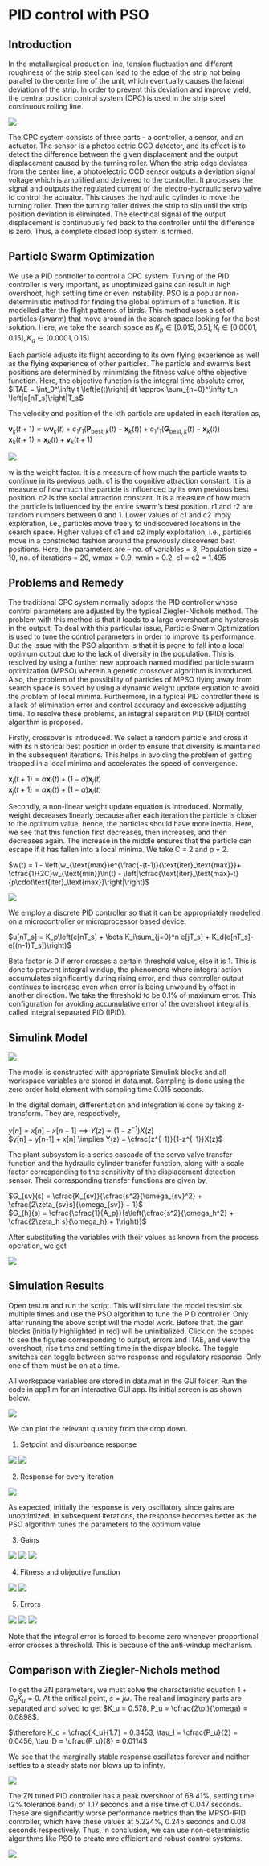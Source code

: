 # PID control with PSO

## Introduction

In the metallurgical production line, tension fluctuation and different roughness of the strip steel can lead to the edge of the strip not being parallel to the centerline of the unit, which eventually causes the lateral deviation of the strip. In order to prevent this deviation and improve yield, the central position control system (CPC) is used in the strip steel continuous rolling line.

![](figures/CPC.png)

The CPC system consists of three parts – a controller, a sensor, and an actuator. The sensor is a photoelectric CCD detector, and its effect is to detect the difference between the given displacement and the output displacement caused by the turning roller. When the strip edge deviates from the center line, a photoelectric CCD sensor outputs a deviation signal voltage which is amplified and delivered to the controller. It processes the signal and outputs the regulated current of the electro-hydraulic servo valve to control the actuator. This causes the hydraulic cylinder to move the turning roller. Then the turning roller drives the strip to slip until the strip position deviation is eliminated. The electrical signal of the output displacement is continuously fed back to the controller until the difference is zero. Thus, a complete closed loop system is formed.

## Particle Swarm Optimization

We use a PID controller to control a CPC system. Tuning of the PID controller is very important, as unoptimized gains can result in high overshoot, high settling time or even instability. PSO is a popular non-deterministic method for finding the global optimum of a function. It is modelled after the flight patterns of birds. This method uses a set of particles (swarm) that move around in the search space looking for the best solution. Here, we take the search space as $K_p \in [0.015, 0.5], K_i \in [0.0001, 0.15], K_d \in [0.0001, 0.15]$

Each particle adjusts its flight according to its own flying experience as well as the flying experience of other particles. The particle and swarm’s best positions are determined by minimizing the fitness value ofthe objective function. Here, the objective function is the integral time absolute error, $ITAE = \int_0^\infty t \left|e(t)\right| dt \approx \sum_{n=0}^\infty t_n \left|e[nT_s]\right|T_s$

The velocity and position of the kth particle are updated in each iteration as,

$\textbf{v}_k(t + 1) = w\textbf{v}_k(t) + c_1r_1\left(\textbf{P}_{\text{best},k}(t) - \textbf{x}_k(t)\right) + c_1r_1\left(\textbf{G}_{\text{best},k}(t) - \textbf{x}_k(t)\right)$<br>
$\textbf{x}_k(t + 1) = \textbf{x}_k(t) + \textbf{v}_k(t + 1)$

![](figures/PSO.png)

w is the weight factor. It is a measure of how much the particle wants to continue in its previous path. c1 is the cognitive attraction constant. It is a measure of how much the particle is influenced by its own previous best position. c2 is the social attraction constant. It is a measure of how much the particle is influenced by the entire swarm’s best position. r1 and r2 are random numbers between 0 and 1. Lower values of c1 and c2 imply exploration, i.e., particles move freely to undiscovered locations in the search space. Higher values of c1 and c2 imply exploitation, i.e., particles move in a constricted fashion around the previously discovered best positions. Here, the parameters are – no. of variables = 3, Population size = 10, no. of iterations = 20, wmax = 0.9, wmin = 0.2, c1 = c2 = 1.495

## Problems and Remedy

The traditional CPC system normally adopts the PID controller whose control parameters are adjusted by the typical Ziegler-Nichols method. The problem with this method is that it leads to a large overshoot and hysteresis in the output. To deal with this particular issue, Particle Swarm Optimization is used to tune the control parameters in order to improve its performance. But the issue with the PSO algorithm is that it is prone to fall into a local optimum output due to the lack of diversity in the population. This is resolved by using a further new approach named modified particle swarm optimization (MPSO) wherein a genetic crossover algorithm is introduced. Also, the problem of the possibility of particles of MPSO flying away from search space is solved by using a dynamic weight update equation to avoid the problem of local minima. Furthermore, in a typical PID controller there is a lack of elimination error and control accuracy and excessive adjusting time. To resolve these problems, an integral separation PID (IPID) control algorithm is proposed.

Firstly, crossover is introduced. We select a random particle and cross it with its historical best position in order to ensure that diversity is maintained in the subsequent iterations. This helps in avoiding the problem of getting trapped in a local minima and accelerates the speed of convergence.

$\textbf{x}_i(t + 1) = \alpha\textbf{x}_i(t) + (1-\alpha)\textbf{x}_j(t)$<br>
$\textbf{x}_j(t + 1) = \alpha\textbf{x}_j(t) + (1-\alpha)\textbf{x}_i(t)$

Secondly, a non-linear weight update equation is introduced. Normally, weight decreases linearly because after each iteration the particle is closer to the optimum value, hence, the particles should have more inertia. Here, we see that this function first decreases, then increases, and then decreases again. The increase in the middle ensures that the particle can escape if it has fallen into a local minima. We take C = 2 and p = 2.

$w(t) = 1 - \left(w_{\text{max}}e^{\frac{-(t-1)}{\text{iter}_\text{max}}}+ \cfrac{1}{2C}w_{\text{min}}\ln(t) - \left|\cfrac{\text{iter}_\text{max}-t}{p\cdot\text{iter}_\text{max}}\right|\right)$

![](figures/weight.png)

We employ a discrete PID controller so that it can be appropriately modelled on a microcontroller or microprocessor based device.

$u[nT_s] = K_p\left(e[nT_s] + \beta K_i\sum_{j=0}^n e[jT_s] + K_d(e[nT_s]-e[(n-1)T_s])\right)$

Beta factor is 0 if error crosses a certain threshold value, else it is 1. This is done to prevent integral windup, the phenomena where integral action accumulates significantly during rising error, and thus controller output continues to increase even when error is being unwound by offset in another direction. We take the threshold to be 0.1% of maximum error. This configuration for avoiding accumulative error of the overshoot integral is called integral separated PID (IPID).

## Simulink Model

![](figures/model.png)

The model is constructed with appropriate Simulink blocks and all workspace variables are stored in data.mat. Sampling is done using the zero order hold element with sampling time 0.015 seconds.

In the digital domain, differentiation and integration is done by taking z-transform. They are, respectively,

$y[n] = x[n]-x[n-1] \implies Y(z) = (1-z^{-1})X(z)$<br>
$y[n] = y[n-1] + x[n] \implies Y(z) = \cfrac{z^{-1}}{1-z^{-1}}X(z)$

The plant subsystem is a series cascade of the servo valve transfer function and the hydraulic cylinder transfer function, along with a scale factor corresponding to the sensitivity of the displacement detection sensor. Their corresponding transfer functions are given by,

$G_{sv}(s) = \cfrac{K_{sv}}{\cfrac{s^2}{\omega_{sv}^2} + \cfrac{2\zeta_{sv}s}{\omega_{sv}} + 1}$<br>
$G_{h}(s) = \cfrac{\cfrac{1}{A_p}}{s\left(\cfrac{s^2}{\omega_h^2} + \cfrac{2\zeta_h s}{\omega_h} + 1\right)}$

After substituting the variables with their values as known from the process operation, we get

![](figures/plant.png)

## Simulation Results

Open test.m and run the script. This will simulate the model testsim.slx multiple times and use the PSO algorithm to tune the PID controller. Only after running the above script will the model work. Before that, the gain blocks (initially highlighted in red) will be uninitialized. Click on the scopes to see the figures corresponding to output, errors and ITAE, and view the overshoot, rise time and settling time in the dispay blocks. The toggle switches can toggle between servo response and regulatory response. Only one of them must be on at a time. 

All workspace variables are stored in data.mat in the GUI folder. Run the code in app1.m for an interactive GUI app. Its initial screen is as shown below.

![](figures/init_screen.png)

We can plot the relevant quantity from the drop down.

1. Setpoint and disturbance response

![](figures/pso_servo.png)
![](figures/pso_regulatory.png)

2. Response for every iteration

![](figures/op_per_iter.gif)

As expected, initially the response is very oscillatory since gains are unoptimized. In subsequent iterations, the response becomes better as the PSO algorithm tunes the parameters to the optimum value

3. Gains

![](figures/prop_gain.png)
![](figures/int_gain.png)
![](figures/der_gain.png)

4. Fitness and objective function

![](figures/fitness.png)
![](figures/obj_func.png)

5. Errors

![](figures/prop_err.png)
![](figures/int_err.png)
![](figures/der_err.png)

Note that the integral error is forced to become zero whenever proportional error crosses a threshold. This is because of the anti-windup mechanism.

## Comparison with Ziegler-Nichols method

To get the ZN parameters, we must solve the characteristic equation $1 + G_p K_u = 0$. At the critical point, $s = j\omega$. The real and imaginary parts are separated and solved to get $K_u = 0.578, P_u = \cfrac{2\pi}{\omega} = 0.0898$.

$\therefore K_c = \cfrac{K_u}{1.7} = 0.3453, \tau_I = \cfrac{P_u}{2} = 0.0456, \tau_D = \cfrac{P_u}{8} = 0.0114$

We see that the marginally stable response oscillates forever and neither settles to a steady state nor blows up to infinty.

![](figures/critical.png)

The ZN tuned PID controller has a peak overshoot of 68.41%, settling time (2% tolerance band) of 1.17 seconds and a rise time of 0.047 seconds. These are significantly worse performance metrics than the MPSO-IPID controller, which have these values at 5.224%, 0.245 seconds and 0.08 seconds respectively. Thus, in conclusion, we can use non-deterministic algorithms like PSO to create mre efficient and robust control systems.

![](figures/zn_servo.png)

